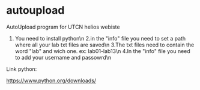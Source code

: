 # autoupload
AutoUpload program for UTCN helios webiste

1. You need to install python\n
2.in the "info" file you need to set a path where all your lab txt files are saved\n
3.The txt files need to contain the word "lab" and wich one. ex: lab01-lab13\n
4.In the "info" file you need to add your username and passowrd\n


Link python:

https://www.python.org/downloads/
